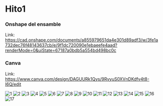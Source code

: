 # Hito1

### Onshape del ensamble

Link: https://cad.onshape.com/documents/a855979651da4e301d89adf3/w/3fe1a732dec76f48143637cb/e/9f1dc720090e1ebaeefe4aad?renderMode=0&uiState=67187a0bdb5a554bd498bc0c

### Canva

Link: https://www.canva.com/design/DAGUURk1Qys/9RvyuS0XVnDKdfv4t8-I6Q/edit

![1](https://github.com/user-attachments/assets/d6ec7b4b-b77f-4ac6-9037-b452c0d49243)
![2](https://github.com/user-attachments/assets/5d2f5c90-7a1b-4f89-8561-3b43ac605682)
![3](https://github.com/user-attachments/assets/c6b6e64e-c1a5-4112-95c9-186ed12ff752)
![4](https://github.com/user-attachments/assets/8c77b54b-9e8a-43ed-85da-43a7f594a96b)
![5](https://github.com/user-attachments/assets/0ef22daf-bd16-4ff3-979a-0e009b3dacd9)
![6](https://github.com/user-attachments/assets/7261f46c-b3dc-4815-8245-df6afeaa6308)
![7](https://github.com/user-attachments/assets/9917e8d0-a4de-4e77-bf4f-8aaaee1c030a)
![8](https://github.com/user-attachments/assets/a4667ab1-dd52-46de-982d-b59a31291209)
![9](https://github.com/user-attachments/assets/a97750b8-d29d-4cd6-8937-0cb9c2e964b7)
![10](https://github.com/user-attachments/assets/f3e5f635-960f-4d69-b3e7-a3bfff99f933)
![11](https://github.com/user-attachments/assets/11977a56-5c7c-4ba7-a06c-d7a42469518f)
![12](https://github.com/user-attachments/assets/8b435574-dc71-4e7d-83a6-d661d291cd91)
![13](https://github.com/user-attachments/assets/19b2dd4d-a349-4d64-a46e-e16338ec14d3)
![14](https://github.com/user-attachments/assets/2592587d-0a4a-4f84-a935-abaa3b5b44a4)
![15](https://github.com/user-attachments/assets/e9d45e41-bdd4-4b16-9157-c36c862e1986)
![16](https://github.com/user-attachments/assets/b76333d1-9e4c-4e75-8482-50a289fd0d5d)
![17](https://github.com/user-attachments/assets/8cd1126c-5ad9-44ea-935c-bcf08aaf9426)
